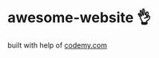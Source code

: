# awesome-website :ok_hand:                                                                                                                                                                                                                                                                                                                                    
built with help of <a href="http://johnelder.com/">codemy.com</a>

